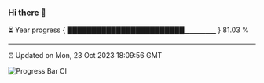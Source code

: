 ### Hi there 👋

⏳ Year progress { ████████████████████████▁▁▁▁▁▁ } 81.03 %

---

⏰ Updated on Mon, 23 Oct 2023 18:09:56 GMT

![Progress Bar CI](https://github.com/ErickDaniel7/ErickDaniel7/workflows/Progress%20Bar%20CI/badge.svg)
